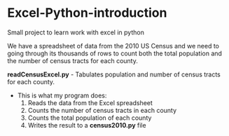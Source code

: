 # Excel-Python-introduction
Small project to learn work with excel in python

We have a spreadsheet of data from the 2010 US Census and we need to going through its thousands of rows to count both the total population and the number of census tracts for each county.

**readCensusExcel.py** - Tabulates population and number of census tracts for each county.
- This is what my program does:
  1. Reads the data from the Excel spreadsheet
  2. Counts the number of census tracts in each county
  3. Counts the total population of each county
  4. Writes the result to a **census2010.py** file
